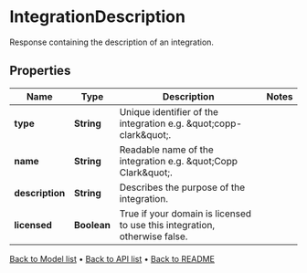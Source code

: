 

# IntegrationDescription

Response containing the description of an integration.

## Properties

| Name | Type | Description | Notes |
|------------ | ------------- | ------------- | -------------|
|**type** | **String** | Unique identifier of the integration e.g. \&quot;copp-clark\&quot;. |  |
|**name** | **String** | Readable name of the integration e.g. \&quot;Copp Clark\&quot;. |  |
|**description** | **String** | Describes the purpose of the integration. |  |
|**licensed** | **Boolean** | True if your domain is licensed to use this integration, otherwise false. |  |



[Back to Model list](../README.md#documentation-for-models) &#8226; [Back to API list](../README.md#documentation-for-api-endpoints) &#8226; [Back to README](../README.md)


